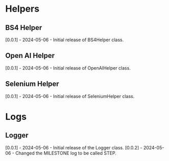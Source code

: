 
# Helpers

## BS4 Helper

[0.0.1] - 2024-05-06 - Initial release of BS4Helper class.

## Open AI Helper

[0.0.1] - 2024-05-06 - Initial release of OpenAIHelper class.

## Selenium Helper

[0.0.1] - 2024-05-06 - Initial release of SeleniumHelper class.

# Logs

## Logger

[0.0.1] - 2024-05-06 - Initial release of the Logger class.
[0.0.2] - 2024-05-06 - Changed the MILESTONE log to be called STEP.
